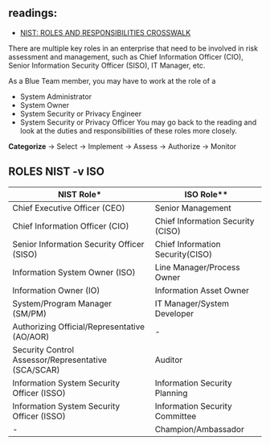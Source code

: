 ## readings:
- [NIST: ROLES AND RESPONSIBILITIES CROSSWALK](https://csrc.nist.gov/csrc/media/Projects/risk-management/documents/Additional%20Resources/NIST%20RMF%20Roles%20and%20Responsibilities%20Crosswalk.pdf)

There are multiple key roles in an enterprise that need to be involved in risk assessment and management, such as Chief Information Officer (CIO), Senior Information Security Officer (SISO), IT Manager, etc.

As a Blue Team member, you may have to work at the role of a 
- System Administrator
- System Owner
- System Security or Privacy Engineer
- System Security or Privacy Officer
You may go back to the reading and look at the duties and responsibilities of these roles more closely.

__Categorize__ → Select → Implement → Assess → Authorize → Monitor

## ROLES  NIST -v ISO
| NIST Role*|ISO Role**|
|-|--|
| Chief Executive Officer (CEO) | Senior Management |
| Chief Information Officer (CIO) | Chief Information Security (CISO)|
| Senior Information Security Officer (SISO) | Chief Information Security(CISO)|
| Information System Owner (ISO) |Line Manager/Process Owner| 
|Information Owner (IO)| Information Asset Owner|
| System/Program Manager (SM/PM) | IT Manager/System Developer|
| Authorizing Official/Representative (AO/AOR) |-|
| Security Control Assessor/Representative (SCA/SCAR) | Auditor| 
| Information System Security Officer (ISSO) |Information Security Planning|
| Information System Security Officer (ISSO)|Information Security Committee |
|-|Champion/Ambassador |

